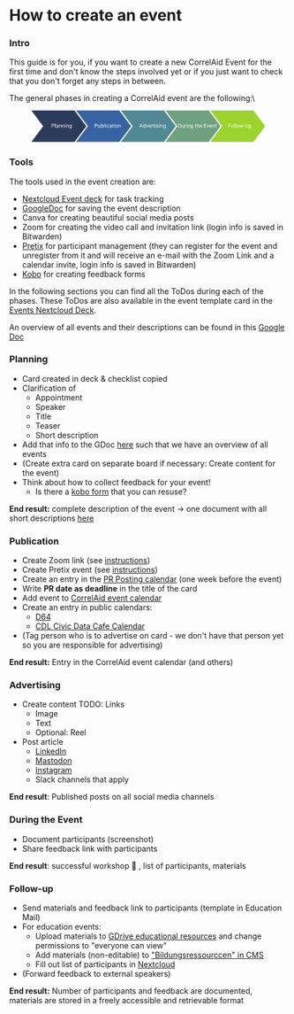 # How to create an event

### Intro

This guide is for you, if you want to create a new CorrelAid Event for the first time and don't know the steps involved yet or if you just want to check that you don't forget any steps in between.

The general phases in creating a CorrelAid event are the following:\


<figure><img src="../../.gitbook/assets/Event_anlegen.png" alt=""><figcaption></figcaption></figure>

### Tools

The tools used in the event creation are:&#x20;

* [Nextcloud Event deck](https://cloud.correlaid.org/apps/deck/board/67) for task tracking
* [GoogleDoc](https://docs.google.com/document/d/1uByPH0OqM_gj4E6CFbRjCJxWqVXCs-5jeEh6FZRWGa4/edit?usp=sharing) for saving the event description
* Canva for creating beautiful social media posts
* Zoom for creating the video call and invitation link (login info is saved in Bitwarden)
* [Pretix](https://pretix.eu/control) for participant management (they can register for the event and unregister from it and will receive an e-mail with the Zoom Link and a calendar invite, login info is saved in Bitwarden)
* [Kobo](https://kobo.correlaid.org/) for creating feedback forms

In the following sections you can find all the ToDos during each of the phases. These ToDos are also available in the event template card in the [Events Nextcloud Deck](https://cloud.correlaid.org/apps/deck/board/67).

An overview of all events and their descriptions can be found in this [Google Doc](https://docs.google.com/document/d/1uByPH0OqM_gj4E6CFbRjCJxWqVXCs-5jeEh6FZRWGa4/edit?usp=sharing)

### Planning

* Card created in deck & checklist copied&#x20;
* Clarification of&#x20;
  * Appointment&#x20;
  * Speaker&#x20;
  * Title&#x20;
  * Teaser&#x20;
  * Short description&#x20;
* Add that info to the GDoc [here](https://docs.google.com/document/d/1uByPH0OqM_gj4E6CFbRjCJxWqVXCs-5jeEh6FZRWGa4/edit?usp=sharing) such that we have an overview of all events
* (Create extra card on separate board if necessary: Create content for the event)
* Think about how to collect feedback for your event!&#x20;
  * Is there a [kobo form](https://kobo.correlaid.org/) that you can resuse?

**End result:** complete description of the event -> one document with all short descriptions [here](https://docs.google.com/document/d/1uByPH0OqM_gj4E6CFbRjCJxWqVXCs-5jeEh6FZRWGa4/edit?usp=sharing)

### Publication

* Create Zoom link (see [instructions](https://docs.google.com/document/d/1dBx4m3QBFhB50s89PWSqOALcr3A1dzdBBxltEkKqhE0/edit?usp=drive_link))&#x20;
* Create Pretix event (see [instructions](https://docs.google.com/document/d/1dBx4m3QBFhB50s89PWSqOALcr3A1dzdBBxltEkKqhE0/edit?usp=drive_link))
* Create an entry in the [PR Posting calendar](https://calendar.google.com/calendar/embed?src=c_omulbbbol3sv57go1l0nvfpng8%40group.calendar.google.com\&ctz=Europe%2FBerlin) (one week before the event)&#x20;
* Write **PR date as deadline** in the title of the card&#x20;
* Add event to [CorrelAid event calendar](https://www.correlaid.org/veranstaltungen/?viewType=list)
* Create an entry in public calendars:
  * [D64](https://kontakt.d-64.org/ticker/veranstaltungsliste-d64-ticker/)
  * [CDL Civic Data Cafe Calendar](https://app.gitbook.com/u/yypxJZaOYGWiBTx0gsjoJxOUEC12)
* (Tag person who is to advertise on card - we don't have that person yet so you are responsible for advertising)&#x20;

**End result:** Entry in the CorrelAid event calendar (and others)

### Advertising

* Create content  TODO: Links
  * Image
  * Text&#x20;
  * Optional: Reel&#x20;
* Post article&#x20;
  * [LinkedIn](https://www.linkedin.com/company/15245842)&#x20;
  * [Mastodon](https://masto.ai/@correlaid)&#x20;
  * [Instagram](https://www.instagram.com/correlaid/)&#x20;
  * Slack channels that apply

**End result**: Published posts on all social media channels



### During the Event &#x20;

* Document participants (screenshot)
* Share feedback link with participants

**End result**: successful workshop 🚀 , list of participants, materials



### Follow-up&#x20;

* Send materials and feedback link to participants (template in Education Mail)&#x20;
* For education events:&#x20;
  * Upload materials to [GDrive educational resources](https://drive.google.com/drive/folders/1Qg42zUvl7lhSKdRRM4l6CUyBS1BP5qbe?usp=drive_link) and change permissions to "everyone can view"
  * Add materials (non-editable) to ["Bildungsressourccen" in CMS ](https://cms.correlaid.org/admin/content/Workshops)
  * Fill out list of participants in [Nextcloud ](https://cloud.correlaid.org/apps/files/files/16073?dir=/03_education)
* (Forward feedback to external speakers)

**End result:** Number of participants and feedback are documented, materials are stored in a freely accessible and retrievable format

